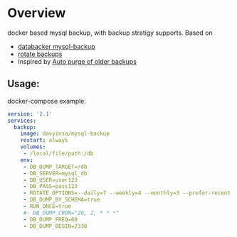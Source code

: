 # Overview
docker based mysql backup, with backup stratigy supports.
Based on 
* [databacker mysql-backup](https://github.com/databacker/mysql-backup)
* [rotate backups](https://rotate-backups.readthedocs.io/en/latest/)
* Inspired by [Auto purge of older backups](https://github.com/databacker/mysql-backup/issues/9)

## Usage:
docker-compose example:
```yaml
version: '2.1'
services:
  backup:
    image: davyinsa/mysql-backup
    restart: always
    volumes:
     - /local/file/path:/db
    env:
     - DB_DUMP_TARGET=/db
     - DB_SERVER=mysql_db
     - DB_USER=user123
     - DB_PASS=pass123
     - ROTATE_OPTIONS=--daily=7 --weekly=4 --monthly=3 --prefer-recent
     - DB_DUMP_BY_SCHEMA=true
     - RUN_ONCE=true
     #- DB_DUMP_CRON="20, 2, * * *"
     - DB_DUMP_FREQ=60
     - DB_DUMP_BEGIN=2330
     
```